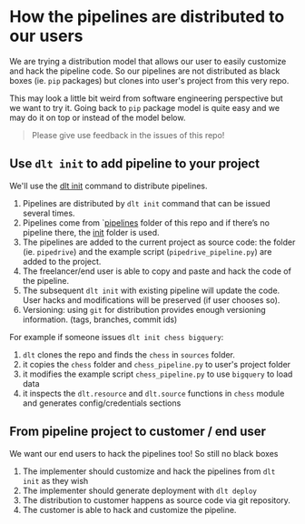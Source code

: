 # How the pipelines are distributed to our users

We are trying a distribution model that allows our user to easily customize and hack the pipeline code. So our pipelines are not distributed as black boxes (ie. `pip` packages) but clones into user's project from this very repo.

This may look a little bit weird from software engineering perspective but we want to try it. Going back to `pip` package model is quite easy and we may do it on top or instead of the model below.

> Please give use feedback in the issues of this repo!

## Use `dlt init` to add pipeline to your project

We'll use the [dlt init](https://dlthub.com/docs/walkthroughs/add-a-pipeline) command to distribute pipelines.


1. Pipelines are distributed by `dlt init` command that can be issued several times.
2. Pipelines come from `[pipelines](pipelines) folder of this repo and if there’s no pipeline there, the [init](init) folder is used.
3. The pipelines are added to the current project as source code: the folder (ie. `pipedrive`) and the example script (`pipedrive_pipeline.py`) are added to the project.
4. The freelancer/end user is able to copy and paste and hack the code of the pipeline.
5. The subsequent `dlt init` with existing pipeline will update the code. User hacks and modifications will be preserved (if user chooses so).
6. Versioning: using `git` for distribution provides enough versioning information. (tags, branches, commit ids)

For example if someone issues `dlt init chess bigquery`:

1. `dlt` clones the repo and finds the `chess` in `sources` folder.
2. it copies the `chess` folder and `chess_pipeline.py` to user's project folder
3. it modifies the example script `chess_pipeline.py` to use `bigquery` to load data
4. it inspects the `dlt.resource` and `dlt.source` functions in `chess` module and generates config/credentials sections


## From pipeline project to customer / end user
We want our end users to hack the pipelines too! So still no black boxes

1. The implementer should customize and hack the pipelines from `dlt init` as they wish
2. The implementer should generate deployment with `dlt deploy`
3. The distribution to customer happens as source code via git repository.
4. The customer is able to hack and customize the pipeline.
